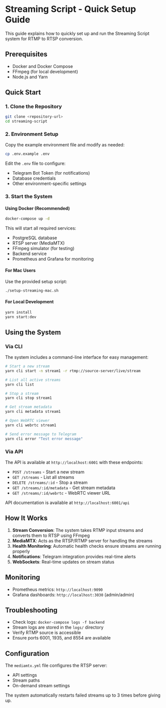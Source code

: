 # Streaming Script - Quick Setup Guide

This guide explains how to quickly set up and run the Streaming Script system for RTMP to RTSP conversion.

## Prerequisites

- Docker and Docker Compose
- FFmpeg (for local development)
- Node.js and Yarn

## Quick Start

### 1. Clone the Repository

```bash
git clone <repository-url>
cd streaming-script
```

### 2. Environment Setup

Copy the example environment file and modify as needed:

```bash
cp .env.example .env
```

Edit the `.env` file to configure:
- Telegram Bot Token (for notifications)
- Database credentials
- Other environment-specific settings

### 3. Start the System

#### Using Docker (Recommended)

```bash
docker-compose up -d
```

This will start all required services:
- PostgreSQL database
- RTSP server (MediaMTX)
- FFmpeg simulator (for testing)
- Backend service
- Prometheus and Grafana for monitoring

#### For Mac Users

Use the provided setup script:

```bash
./setup-streaming-mac.sh
```

#### For Local Development

```bash
yarn install
yarn start:dev
```

## Using the System

### Via CLI

The system includes a command-line interface for easy management:

```bash
# Start a new stream
yarn cli start -n stream1 -r rtmp://source-server/live/stream

# List all active streams
yarn cli list

# Stop a stream
yarn cli stop stream1

# Get stream metadata
yarn cli metadata stream1

# Open WebRTC viewer
yarn cli webrtc stream1

# Send error message to Telegram
yarn cli error "Test error message"
```

### Via API

The API is available at `http://localhost:6001` with these endpoints:

- `POST /streams` - Start a new stream
- `GET /streams` - List all streams
- `DELETE /streams/:id` - Stop a stream
- `GET /streams/:id/metadata` - Get stream metadata
- `GET /streams/:id/webrtc` - WebRTC viewer URL

API documentation is available at `http://localhost:6001/api`

## How It Works

1. **Stream Conversion**: The system takes RTMP input streams and converts them to RTSP using FFmpeg
2. **MediaMTX**: Acts as the RTSP/RTMP server for handling the streams
3. **Health Monitoring**: Automatic health checks ensure streams are running properly
4. **Notifications**: Telegram integration provides real-time alerts
5. **WebSockets**: Real-time updates on stream status

## Monitoring

- Prometheus metrics: `http://localhost:9090`
- Grafana dashboards: `http://localhost:3030` (admin/admin)

## Troubleshooting

- Check logs: `docker-compose logs -f backend`
- Stream logs are stored in the `logs/` directory
- Verify RTMP source is accessible
- Ensure ports 6001, 1935, and 8554 are available

## Configuration

The `mediamtx.yml` file configures the RTSP server:
- API settings
- Stream paths
- On-demand stream settings

The system automatically restarts failed streams up to 3 times before giving up.
